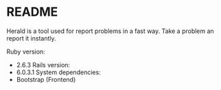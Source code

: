 # README

Herald is a tool used for report problems in a fast way. Take a problem an report it instantly.

Ruby version:
* 2.6.3
Rails version:
* 6.0.3.1
System dependencies:
* Bootstrap (Frontend)
